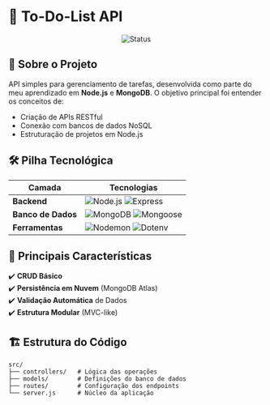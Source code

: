 # 📝 To-Do-List API

<div align="center">
  <img src="https://img.shields.io/badge/status-em%20desenvolvimento-yellow" alt="Status">
</div>

## 🌟 Sobre o Projeto
API simples para gerenciamento de tarefas, desenvolvida como parte do meu aprendizado em **Node.js** e **MongoDB**. O objetivo principal foi entender os conceitos de:

- Criação de APIs RESTful
- Conexão com bancos de dados NoSQL
- Estruturação de projetos em Node.js

## 🛠 Pilha Tecnológica
| Camada          | Tecnologias                                                                 |
|-----------------|-----------------------------------------------------------------------------|
| **Backend**     | ![Node.js](https://img.shields.io/badge/Node.js-18.x-green) ![Express](https://img.shields.io/badge/Express-4.x-lightgrey) |
| **Banco de Dados** | ![MongoDB](https://img.shields.io/badge/MongoDB-6.x-green) ![Mongoose](https://img.shields.io/badge/Mongoose-7.x-yellowgreen) |
| **Ferramentas** | ![Nodemon](https://img.shields.io/badge/Nodemon-3.x-red) ![Dotenv](https://img.shields.io/badge/Dotenv-16.x-grey) |

## 📌 Principais Características
✔️ **CRUD Básico**  
✔️ **Persistência em Nuvem** (MongoDB Atlas)  
✔️ **Validação Automática** de Dados  
✔️ **Estrutura Modular** (MVC-like)  

## 🏗 Estrutura do Código
```plaintext
src/
├── controllers/   # Lógica das operações
├── models/        # Definições do banco de dados
├── routes/        # Configuração dos endpoints
└── server.js      # Núcleo da aplicação
